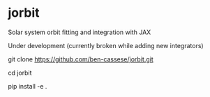 # jorbit
Solar system orbit fitting and integration with JAX

<!-- [![Documentation Status](https://readthedocs.org/projects/jorbit/badge/?version=latest)](https://jorbit.readthedocs.io/en/latest/?badge=latest)
[![Coverage Status](https://coveralls.io/repos/github/ben-cassese/jorbit/badge.svg?branch=main)](https://coveralls.io/github/ben-cassese/jorbit?branch=main)
[![Build Status](https://github.com/ben-cassese/jorbit/actions/workflows/tests.yml/badge.svg)](https://github.com/ben-cassese/jorbit/actions/workflows/tests.yml/badge.svg) -->


Under development (currently broken while adding new integrators)

git clone https://github.com/ben-cassese/jorbit.git

cd jorbit

pip install -e .
